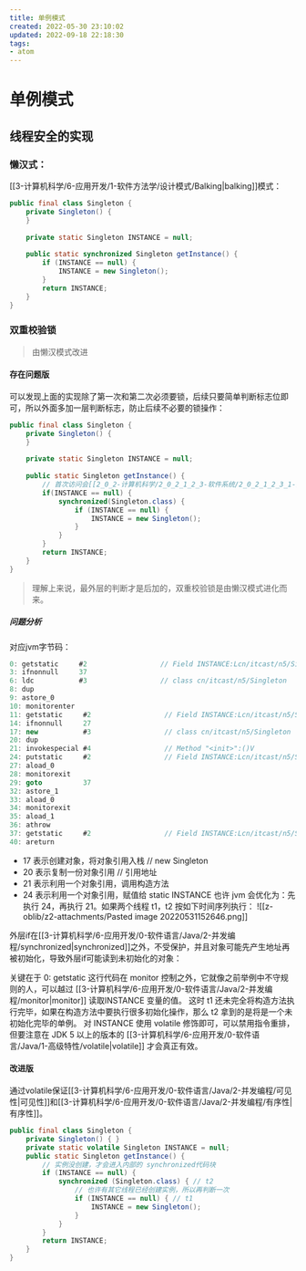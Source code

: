```yaml
---
title: 单例模式
created: 2022-05-30 23:10:02
updated: 2022-09-18 22:18:30
tags: 
- atom
---
```


# 单例模式

## 线程安全的实现

### 懒汉式：

[[3-计算机科学/6-应用开发/1-软件方法学/设计模式/Balking|balking]]模式：

```java
public final class Singleton {
    private Singleton() {
    }
 
    private static Singleton INSTANCE = null;
 
    public static synchronized Singleton getInstance() {
        if (INSTANCE == null) {
	        INSTANCE = new Singleton();
        }
        return INSTANCE;
    }
}
```

### 双重校验锁

>由懒汉模式改进

#### 存在问题版

可以发现上面的实现除了第一次和第二次必须要锁，后续只要简单判断标志位即可，所以外面多加一层判断标志，防止后续不必要的锁操作：

```java
public final class Singleton {
    private Singleton() {
    }
 
    private static Singleton INSTANCE = null;
 
    public static Singleton getInstance() {
	    // 首次访问会[[2_0_2-计算机科学/2_0_2_1_2_3-软件系统/2_0_2_1_2_3_1-操作系统/同步|同步]]，但之后的访问就没有synchronized
        if(INSTANCE == null) {
	        synchronized(Singleton.class) {
		        if (INSTANCE == null) {
		            INSTANCE = new Singleton();
		        }
	        }
        }
        return INSTANCE;
    }
}
```

>理解上来说，最外层的判断才是后加的，双重校验锁是由懒汉模式进化而来。

##### 问题分析

对应jvm字节码：

```java
0: getstatic     #2                  // Field INSTANCE:Lcn/itcast/n5/Singleton;
3: ifnonnull     37
6: ldc           #3                  // class cn/itcast/n5/Singleton
8: dup
9: astore_0
10: monitorenter
11: getstatic     #2                  // Field INSTANCE:Lcn/itcast/n5/Singleton;
14: ifnonnull     27
17: new           #3                  // class cn/itcast/n5/Singleton
20: dup
21: invokespecial #4                  // Method "<init>":()V
24: putstatic     #2                  // Field INSTANCE:Lcn/itcast/n5/Singleton;
27: aload_0
28: monitorexit
29: goto          37
32: astore_1
33: aload_0
34: monitorexit
35: aload_1
36: athrow
37: getstatic     #2                  // Field INSTANCE:Lcn/itcast/n5/Singleton;
40: areturn
```

- 17 表示创建对象，将对象引用入栈  // new Singleton
- 20 表示复制一份对象引用  // 引用地址
- 21 表示利用一个对象引用，调用构造方法 
- 24 表示利用一个对象引用，赋值给 static INSTANCE
也许 jvm 会优化为：先执行 24，再执行 21。如果两个线程 t1，t2 按如下时间序列执行：
![[z-oblib/z2-attachments/Pasted image 20220531152646.png]]


外层if在[[3-计算机科学/6-应用开发/0-软件语言/Java/2-并发编程/synchronized|synchronized]]之外，不受保护，并且对象可能先产生地址再被初始化，导致外层if可能读到未初始化的对象：

关键在于 0: getstatic 这行代码在 monitor 控制之外，它就像之前举例中不守规则的人，可以越过 [[3-计算机科学/6-应用开发/0-软件语言/Java/2-并发编程/monitor|monitor]] 读取INSTANCE 变量的值。
这时 t1 还未完全将构造方法执行完毕，如果在构造方法中要执行很多初始化操作，那么 t2 拿到的是将是一个未初始化完毕的单例。
对 INSTANCE 使用 volatile 修饰即可，可以禁用指令重排，但要注意在 JDK 5 以上的版本的 [[3-计算机科学/6-应用开发/0-软件语言/Java/1-高级特性/volatile|volatile]] 才会真正有效。

#### 改进版

通过volatile保证[[3-计算机科学/6-应用开发/0-软件语言/Java/2-并发编程/可见性|可见性]]和[[3-计算机科学/6-应用开发/0-软件语言/Java/2-并发编程/有序性|有序性]]。

```java
public final class Singleton {
    private Singleton() { }
    private static volatile Singleton INSTANCE = null;
    public static Singleton getInstance() {
        // 实例没创建，才会进入内部的 synchronized代码块
        if (INSTANCE == null) {            
            synchronized (Singleton.class) { // t2
                // 也许有其它线程已经创建实例，所以再判断一次
                if (INSTANCE == null) { // t1
                    INSTANCE = new Singleton();
                }
            }
        }
        return INSTANCE;
    }
}
```
